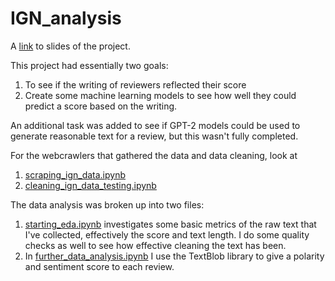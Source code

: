 # IGN_analysis

A [link](https://docs.google.com/presentation/d/1lVIhrhQ7M6g5zLwVqGu788gTPC_VnexnX9l8myM8scg/edit?usp=sharing) to slides of the project.

This project had essentially two goals: 
1. To see if the writing of reviewers reflected their score
2. Create some machine learning models to see how well they could predict a score based on the writing.

An additional task was added to see if GPT-2 models could be used to generate reasonable text for a review, but this wasn't fully completed. 

For the webcrawlers that gathered the data and data cleaning, look at 
1. [scraping_ign_data.ipynb](https://github.com/Terrence-Job-Code/IGN_analysis/blob/master/scraping_ign_data.ipynb)
2. [cleaning_ign_data_testing.ipynb](https://github.com/Terrence-Job-Code/IGN_analysis/blob/master/cleaning_ign_data_testing.ipynb)

The data analysis was broken up into two files:
1. [starting_eda.ipynb](https://github.com/Terrence-Job-Code/IGN_analysis/blob/master/starting_eda.ipynb) investigates some basic metrics of the raw text that I've collected, effectively the score and text length. I do some quality checks as well to see how effective cleaning the text has been.
2. In [further_data_analysis.ipynb](https://github.com/Terrence-Job-Code/IGN_analysis/blob/master/further_data_analysis.ipynb) I use the TextBlob library to give a polarity and sentiment score to each review. 
